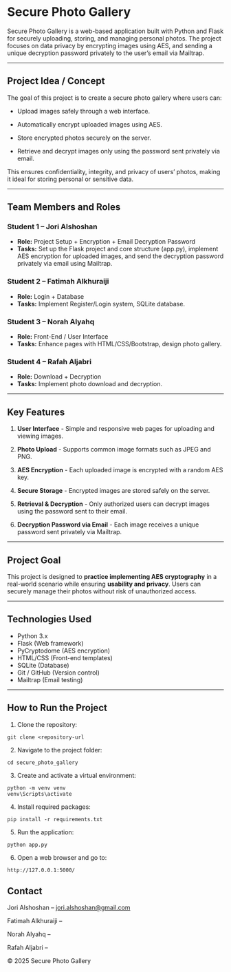 # Secure Photo Gallery

Secure Photo Gallery is a web-based application built with Python and Flask for securely uploading, storing, and managing personal photos. The project focuses on data privacy by encrypting images using AES, and sending a unique decryption password privately to the user’s email via Mailtrap.

---

## Project Idea / Concept

The goal of this project is to create a secure photo gallery where users can:

- Upload images safely through a web interface.

- Automatically encrypt uploaded images using AES.

- Store encrypted photos securely on the server.

- Retrieve and decrypt images only using the password sent privately via email.

This ensures confidentiality, integrity, and privacy of users’ photos, making it ideal for storing personal or sensitive data.

---

## Team Members and Roles

### **Student 1 – Jori Alshoshan**
- **Role:** Project Setup + Encryption + Email Decryption Password 
- **Tasks:** Set up the Flask project and core structure (app.py), implement AES encryption for uploaded images, and send the decryption password privately via email using Mailtrap.
  
### **Student 2 – Fatimah Alkhuraiji**
- **Role:** Login + Database  
- **Tasks:** Implement Register/Login system, SQLite database.   

### **Student 3 – Norah Alyahq**
- **Role:** Front-End / User Interface  
- **Tasks:** Enhance pages with HTML/CSS/Bootstrap, design photo gallery.    

### **Student 4 – Rafah Aljabri**
- **Role:** Download + Decryption  
- **Tasks:** Implement photo download and decryption.  

---

## Key Features
1. **User Interface** - Simple and responsive web pages for uploading and viewing images.

2. **Photo Upload** -  Supports common image formats such as JPEG and PNG.

3. **AES Encryption** -  Each uploaded image is encrypted with a random AES key.

4. **Secure Storage** -  Encrypted images are stored safely on the server.

5. **Retrieval & Decryption** -  Only authorized users can decrypt images using the password sent to their email.

6. **Decryption Password via Email** - Each image receives a unique password sent privately via Mailtrap.

---

## Project Goal

This project is designed to **practice implementing AES cryptography** in a real-world scenario while ensuring **usability and privacy**. Users can securely manage their photos without risk of unauthorized access.  

---

## Technologies Used

- Python 3.x  
- Flask (Web framework)  
- PyCryptodome (AES encryption)  
- HTML/CSS (Front-end templates)  
- SQLite (Database)  
- Git / GitHub (Version control)
- Mailtrap (Email testing)

---

## How to Run the Project

1. Clone the repository:  
```
git clone <repository-url
```
2. Navigate to the project folder:
```
cd secure_photo_gallery
```
3. Create and activate a virtual environment:
 ```
 python -m venv venv
 venv\Scripts\activate
 ```
4. Install required packages:
 ```
 pip install -r requirements.txt
 ```
5. Run the application:
 ```
 python app.py
 ```
6. Open a web browser and go to:
 ```
 http://127.0.0.1:5000/
 ```
## Contact

Jori Alshoshan – jori.alshoshan@gmail.com

Fatimah Alkhuraiji –

Norah Alyahq – 

Rafah Aljabri –

© 2025 Secure Photo Gallery





